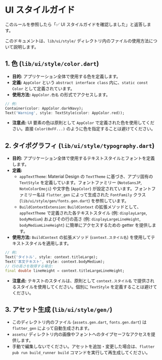 # UI スタイルガイド

このルールを参照したら「✅ UI スタイルガイドを確認しました」と返答します。

このドキュメントは、`lib/ui/style/` ディレクトリ内のファイルの使用方法について説明します。

## 1. 色 (`lib/ui/style/color.dart`)

* **目的:** アプリケーション全体で使用する色を定義します。
* **定義:** `AppColor` という `abstract interface class` 内に、`static const Color` として定義されています。
* **使用方法:** `AppColor.色名` の形式でアクセスします。

```dart
// 例:
Container(color: AppColor.darkNavy);
Text('Warning', style: TextStyle(color: AppColor.red));
```

* **注意点:** UI 要素の色は原則として `AppColor` で定義された色を使用してください。直接 `Color(0xFF...)` のように色を指定することは避けてください。

## 2. タイポグラフィ (`lib/ui/style/typography.dart`)

* **目的:** アプリケーション全体で使用するテキストスタイルとフォントを定義します。
* **定義:**
  * `appTextTheme`: Material Design の `TextTheme` に基づき、アプリ固有の `TextStyle` を定義しています。フォントファミリー (`NotoSansJP`, `NotoColorEmoji`) や文字色 (`AppColor`) が設定されています。フォントファミリー名は `flutter_gen` によって生成された `FontFamily` クラス (`lib/ui/style/gen/fonts.gen.dart`) を参照しています。
  * `BuildContextExtension`: `BuildContext` の拡張メソッドとして、`appTextTheme` で定義された各テキストスタイル (例: `displayLarge`, `bodyMedium`) およびその行の高さ (例: `displayLargeLineHeight`, `bodyMediumLineHeight`) に簡単にアクセスするための getter を提供します。
* **使用方法:** `BuildContext` の拡張メソッド (`context.スタイル名`) を使用してテキストスタイルを適用します。

```dart
// 例:
Text('タイトル', style: context.titleLarge);
Text('本文テキスト', style: context.bodyMedium);
// 行の高さを取得する場合:
final double lineHeight = context.titleLargeLineHeight;
```

* **注意点:** テキストのスタイルは、原則として `context.スタイル名` で提供されるスタイルを使用してください。個別に `TextStyle` を定義することは避けてください。

## 3. アセット生成 (`lib/ui/style/gen/`)

* このディレクトリ内のファイル (`assets.gen.dart`, `fonts.gen.dart`) は `flutter_gen` によって自動生成されます。
* `assets/` ディレクトリ内の画像やフォントへのタイプセーフなアクセスを提供します。
* 手動で編集しないでください。アセットを追加・変更した場合は、`flutter pub run build_runner build` コマンドを実行して再生成してください。
